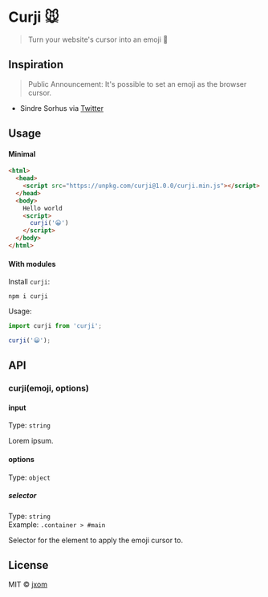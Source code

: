 # Curji 🐭

> Turn your website's cursor into an emoji 🙊

## Inspiration

> Public Announcement: It's possible to set an emoji as the browser cursor.
- Sindre Sorhus via [Twitter](https://twitter.com/sindresorhus/status/955878567723847680)

## Usage

#### Minimal

```html
<html>
  <head>
    <script src="https://unpkg.com/curji@1.0.0/curji.min.js"></script>
  </head>
  <body>
    Hello world
    <script>
      curji('😀')
    </script>
  </body>
</html>
```

#### With modules

Install `curji`:

```
npm i curji
```

Usage:

```javascript
import curji from 'curji';

curji('😀');
```

## API

### curji(emoji, options)

#### input

Type: `string`

Lorem ipsum.

#### options

Type: `object`

##### selector

Type: `string`<br/>
Example: `.container > #main`

Selector for the element to apply the emoji cursor to.

## License

MIT © [jxom](http://jxom.io)
